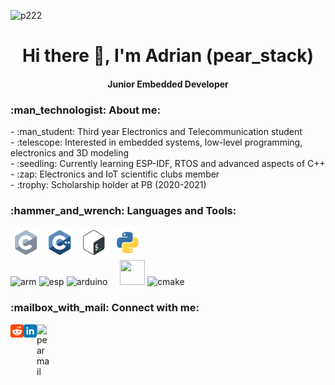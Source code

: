 ![p222](https://user-images.githubusercontent.com/79530516/193624042-c04d426d-dbc6-4e1f-8f73-ca485f605c16.png)
<h1 align="center">Hi there 👋, I'm Adrian (pear_stack)</h1>
<h4 align="center">Junior Embedded Developer</h4>
<h3 align="left">:man_technologist: About me:</h3>
<p align="left">
   - :man_student: Third year Electronics and Telecommunication student <br>
   - :telescope: Interested in embedded systems, low-level programming, electronics and 3D modeling <br>
   - :seedling: Currently learning ESP-IDF, RTOS and advanced aspects of C++ <br>
   - :zap: Electronics and IoT scientific clubs member <br>
   - :trophy: Scholarship holder at PB (2020-2021) <br>
</p>
<h3 align="left"> :hammer_and_wrench: Languages and Tools:</h3>
<p align="left">
   <img src="https://github.com/kirukudenis/readme_icons/blob/master/language_and_tools/square/c/c.png" alt="c" width="50" height="50"/> 
   <img src="https://github.com/kirukudenis/readme_icons/blob/master/language_and_tools/square/c%2B%2B/c%2B%2B.png" alt="cpp" width="50" height="50"/> 
   <img src="https://github.com/kirukudenis/readme_icons/blob/master/language_and_tools/square/bash/bash-colored.png" alt="bash" width="50" height="50"/> 
   <img src="https://github.com/kirukudenis/readme_icons/blob/master/language_and_tools/square/python/python.png" alt="py" width="50" height="50"/> 
   <br>
   <img src="https://www.arm.com/-/media/arm-com/products/processors/Hero%20Chip%20Images%20-%202017.01.05/Hero%20Chip%20Image%20Gill_Cortex-M%20web.png?h=738&w=1105&la=en&hash=A69CEC7883BC2FC92A51774E187569F1946A3861" alt="arm" height="40"/> 
   <img src="https://seeklogo.com/images/E/espressif-systems-logo-1350B9E771-seeklogo.com.png" alt="esp" height="40"/> 
   <img src="https://cdn.worldvectorlogo.com/logos/arduino-1.svg" alt="arduino" height="40"/> 
   <img src="https://www.lynx.com/hs-fs/hubfs/FreeRTOS%20logo%20PNG.png?width=400&name=FreeRTOS%20logo%20PNG.png" alt="" height="40"/> 
   <img src="https://camo.githubusercontent.com/130554e5f563ba5f2b016e14c23a94a9bd7c792e8df381ec88063c60a04c2f4e/68747470733a2f2f6e6f64657265642e6f72672f61626f75742f7265736f75726365732f6d656469612f6e6f64652d7265642d68657861676f6e2e737667" alt="" height="40"/> 
   <img src="https://cdn.freebiesupply.com/logos/large/2x/platformio-logo-png-transparent.png" alt="" height="40"/> 
   <img src="https://cdn1.iconfinder.com/data/icons/system-black-circles/512/gnu-512.png" alt="" height="42"/> 
   <img src="http://www.muylinux.com/wp-content/uploads/2012/03/gcc-logo.png" alt="" width="40" height="40"/>
   <img src="https://openclipart.org/image/800px/214008" alt="cmake" height="40"/> 
   <img src="https://user-images.githubusercontent.com/8083855/30329899-bffb884c-97e4-11e7-8b93-f8e4bed7338a.png" alt="" height="40"/> 
   <img src="https://iconape.com/wp-content/png_logo_vector/visual-studio-code.png" alt="" height="40"/> 
   <img src="https://external-content.duckduckgo.com/iu/?u=https%3A%2F%2Fcdn.icon-icons.com%2Ficons2%2F1381%2FPNG%2F512%2Fkicad_94309.png&f=1&nofb=1&ipt=f8fd4bff2795c54313d34146b4b91928730d379682ed8cb35d4dbdec883c10f3&ipo=images" alt="" height="40"/> 
</p>
<h3 align="left">:mailbox_with_mail: Connect with me:</h3>
<p align="left">
   <a href="#">
     <img align="left" alt="pear Reddit" width="21px" src="https://raw.githubusercontent.com/edent/SuperTinyIcons/099dc12b59179d07d534069bc8551718f786d91a/images/svg/reddit.svg" />
   </a>
   <a href="https://www.linkedin.com/in/adrian-grusza-80a74a1aa">
     <img align="left" alt="pear Linkdin" width="21px" src="https://raw.githubusercontent.com/edent/SuperTinyIcons/099dc12b59179d07d534069bc8551718f786d91a/images/svg/linkedin.svg" />
   </a>
   <a href="mailto:pear.stack@gmail.com">
     <img align="left" alt="pear mail" width="21px" src="https://camo.githubusercontent.com/4a3dd8d10a27c272fd04b2ce8ed1a130606f95ea6a76b5e19ce8b642faa18c27/68747470733a2f2f6564656e742e6769746875622e696f2f537570657254696e7949636f6e732f696d616765732f7376672f676d61696c2e737667" />
   </a>
</p>
